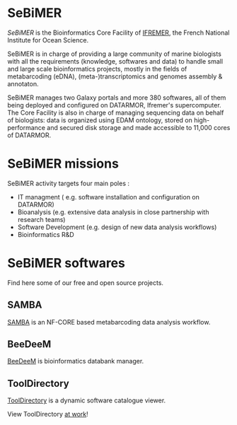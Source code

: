 # SeBiMER 

*SeBiMER* is the Bioinformatics Core Facility of [IFREMER](https://wwz.ifremer.fr/en/), the French National Institute for Ocean Science. 

SeBiMER is in charge of providing a large community of marine biologists with all the requirements (knowledge, softwares and data) to handle small and large scale bioinformatics projects, mostly in the fields of metabarcoding (eDNA), (meta-)transcriptomics and genomes assembly & annotaton.

SeBiMER manages two Galaxy portals and more 380 softwares, all of them being deployed and configured on DATARMOR, Ifremer's supercomputer. The Core Facility is also in charge of managing sequencing data on behalf of biologists: data is organized using EDAM ontology, stored on high-performance and secured disk storage and made accessible to 11,000 cores of DATARMOR.

# SeBiMER missions

SeBiMER activity targets four main poles : 
- IT managment ( e.g. software installation and configuration on DATARMOR)
- Bioanalysis (e.g. extensive data analysis in close partnership with research teams)
- Software Development (e.g. design of new data analysis workflows)
- Bioinformatics R&D

# SeBiMER softwares

Find here some of our free and open source projects.

## SAMBA

[SAMBA](https://github.com/ifremer-bioinformatics/samba) is an NF-CORE based metabarcoding data analysis workflow.

## BeeDeeM

[BeeDeeM](https://github.com/ifremer-bioinformatics/BeeDeeM) is bioinformatics databank manager.

## ToolDirectory

[ToolDirectory](https://github.com/ifremer-bioinformatics/ToolDirectory) is a dynamic software catalogue viewer.

View ToolDirectory [at work](./ToolDirectorySample)!

